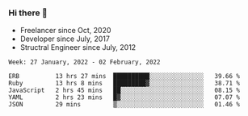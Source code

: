 ### Hi there 👋

- Freelancer since Oct, 2020
- Developer since July, 2017
- Structral Engineer since July, 2012

<!--START_SECTION:waka-->
```text
Week: 27 January, 2022 - 02 February, 2022

ERB          13 hrs 27 mins  ██████████░░░░░░░░░░░░░░░   39.66 % 
Ruby         13 hrs 8 mins   █████████▓░░░░░░░░░░░░░░░   38.71 % 
JavaScript   2 hrs 45 mins   ██░░░░░░░░░░░░░░░░░░░░░░░   08.15 % 
YAML         2 hrs 23 mins   █▓░░░░░░░░░░░░░░░░░░░░░░░   07.07 % 
JSON         29 mins         ▒░░░░░░░░░░░░░░░░░░░░░░░░   01.46 % 
```
<!--END_SECTION:waka-->
